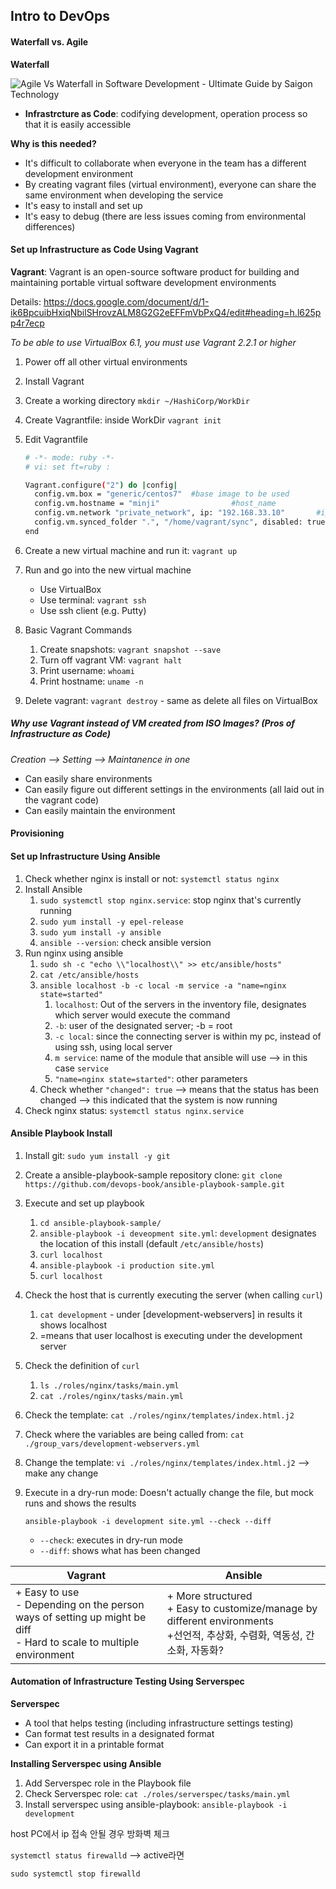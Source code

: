 ## Intro to DevOps

#### Waterfall vs. Agile

**Waterfall**

![Agile Vs Waterfall in Software Development - Ultimate Guide by Saigon  Technology](https://saigontechnology.com/assets/media/agile-scrum-vs-waterfall.png)



- **Infrastrcture as Code**: codifying development, operation process so that it is easily accessible



**Why is this needed?**

- It's difficult to collaborate when everyone in the team has a different development environment
- By creating vagrant files (virtual environment), everyone can share the same environment when developing the service
- It's easy to install and set up
- It's easy to debug (there are less issues coming from environmental differences)



#### Set up Infrastructure as Code Using Vagrant

**Vagrant**: Vagrant is an open-source software product for building and maintaining portable virtual software development environments

Details: https://docs.google.com/document/d/1-ik6BpcuibHxiqNbilSHrovzALM8G2G2eEFFmVbPxQ4/edit#heading=h.l625pp4r7ecp

*To be able to use VirtualBox 6.1, you must use Vagrant 2.2.1 or higher*

1. Power off all other virtual environments

2. Install Vagrant

3. Create a working directory `mkdir ~/HashiCorp/WorkDir`

4. Create Vagrantfile: inside WorkDir `vagrant init`

5. Edit Vagrantfile

   ```bash
   # -*- mode: ruby -*-
   # vi: set ft=ruby :
   
   Vagrant.configure("2") do |config|
     config.vm.box = "generic/centos7"  #base image to be used
     config.vm.hostname = "minji"				 #host_name
     config.vm.network "private_network", ip: "192.168.33.10"		#ip of the VM
     config.vm.synced_folder ".", "/home/vagrant/sync", disabled: true		#sync options with the host machine
   end
   ```

   

6. Create a new virtual machine and run it: `vagrant up`

7. Run and go into the new virtual machine
   - Use VirtualBox
   - Use terminal: `vagrant ssh`
   - Use ssh client (e.g. Putty)

8. Basic Vagrant Commands

   1. Create snapshots: `vagrant snapshot --save`
   2. Turn off vagrant VM: `vagrant halt`
   3. Print username: `whoami`
   4. Print hostname: `uname -n`

9. Delete vagrant: `vagrant destroy` - same as delete all files on VirtualBox



##### Why use Vagrant instead of VM created from ISO Images? (Pros of Infrastructure as Code)

*Creation --> Setting --> Maintanence in one*

- Can easily share environments
- Can easily figure out different settings in the environments (all laid out in the vagrant code)
- Can easily maintain the environment



#### Provisioning

#### Set up Infrastructure Using Ansible

1. Check whether nginx is install or not: `systemctl status nginx`
2. Install Ansible 
   1. `sudo systemctl stop nginx.service`: stop nginx that's currently running
   2. `sudo yum install -y epel-release`
   3. `sudo yum install -y ansible`
   4. `ansible --version`: check ansible version
3. Run nginx using ansible
   1. `sudo sh -c "echo \\"localhost\\" >> etc/ansible/hosts"`
   2. `cat /etc/ansible/hosts`
   3. `ansible localhost -b -c local -m service -a "name=nginx state=started"`
      1. `localhost`: Out of the servers in the inventory file, designates which server would execute the command
      2. `-b`: user of the designated server; -b = root
      3. `-c local`: since the connecting server is within my pc, instead of using ssh, using local server
      4. `m service`: name of the module that ansible will use --> in this case `service`
      5. `"name=nginx state=started"`: other parameters
   4. Check whether `"changed": true` --> means that the status has been changed --> this indicated that the system is now running
4. Check nginx status: `systemctl status nginx.service`



#### Ansible Playbook Install

1. Install git: `sudo yum install -y git`

2. Create a ansible-playbook-sample repository clone: `git clone https://github.com/devops-book/ansible-playbook-sample.git`

3. Execute and set up playbook

   1. `cd ansible-playbook-sample/`
   2. `ansible-playbook -i deveopment site.yml`: `development` designates the location of this install (default `/etc/ansible/hosts`)
   3. `curl localhost`
   4. `ansible-playbook -i production site.yml`
   5. `curl localhost`

4. Check the host that is currently executing the server (when calling `curl`)

   1. `cat development` - under [development-webservers] in results it shows localhost
   2. =means that user localhost is executing under the development server

5. Check the definition of `curl`

   1. `ls ./roles/nginx/tasks/main.yml`
   2. `cat ./roles/nginx/tasks/main.yml`

6. Check the template:  `cat ./roles/nginx/templates/index.html.j2`

7. Check where the variables are being called from: `cat ./group_vars/development-webservers.yml`

8. Change the template: `vi ./roles/nginx/templates/index.html.j2` --> make any change

9. Execute in a dry-run mode: Doesn't actually change the file, but mock runs and shows the results

   `ansible-playbook -i development site.yml --check --diff`

   - `--check`: executes in dry-run mode
   - `--diff`: shows what has been changed



| Vagrant                                                      | Ansible                                                      |
| ------------------------------------------------------------ | ------------------------------------------------------------ |
| + Easy to use<br />- Depending on the person ways of setting up might be diff<br />- Hard to scale to multiple environment | + More structured<br />+ Easy to customize/manage by different environments<br />+선언적, 추상화, 수렴화, 역동성, 간소화, 자동화? |



#### Automation of Infrastructure Testing Using Serverspec

**Serverspec**

- A tool that helps testing (including infrastructure settings testing)
- Can format test results in a designated format
- Can export it in a printable format

**Installing Serverspec using Ansible**

1. Add Serverspec role in the Playbook file
2. Check Serverspec role: `cat ./roles/serverspec/tasks/main.yml`
3. Install serverspec using ansible-playbook: `ansible-playbook -i development`



host PC에서 ip 접속 안될 경우 방화벽 체크

`systemctl status firewalld` --> active라면

`sudo systemctl stop firewalld`

